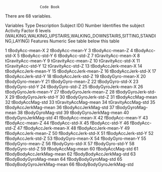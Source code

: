 
					Code Book

There are 68 variables.

VariablesTypeDescriptionSubject ID()NumberIdentifies the subjectActivityFactor6 levels (WALKING,WALKING_UPSTAIRS,WALKING_DOWNSTAIRS,SITTING,STANDING,LAYING)FeaturesNumericSee table below this table

1tBodyAcc-mean-X2tBodyAcc-mean-Y3tBodyAcc-mean-Z4tBodyAcc-std-X5tBodyAcc-std-Y6tBodyAcc-std-Z7tGravityAcc-mean-X8tGravityAcc-mean-Y9tGravityAcc-mean-Z10tGravityAcc-std-X11tGravityAcc-std-Y12tGravityAcc-std-Z13tBodyAccJerk-mean-X14tBodyAccJerk-mean-Y15tBodyAccJerk-mean-Z16tBodyAccJerk-std-X17tBodyAccJerk-std-Y18tBodyAccJerk-std-Z19tBodyGyro-mean-X20tBodyGyro-mean-Y21tBodyGyro-mean-Z22tBodyGyro-std-X23tBodyGyro-std-Y24tBodyGyro-std-Z25tBodyGyroJerk-mean-X26tBodyGyroJerk-mean-Y27tBodyGyroJerk-mean-Z28tBodyGyroJerk-std-X29tBodyGyroJerk-std-Y30tBodyGyroJerk-std-Z31tBodyAccMag-mean32tBodyAccMag-std33tGravityAccMag-mean34tGravityAccMag-std35tBodyAccJerkMag-mean36tBodyAccJerkMag-std37tBodyGyroMag-mean38tBodyGyroMag-std39tBodyGyroJerkMag-mean40tBodyGyroJerkMag-std41fBodyAcc-mean-X42fBodyAcc-mean-Y43fBodyAcc-mean-Z44fBodyAcc-std-X45fBodyAcc-std-Y46fBodyAcc-std-Z47fBodyAccJerk-mean-X48fBodyAccJerk-mean-Y49fBodyAccJerk-mean-Z50fBodyAccJerk-std-X51fBodyAccJerk-std-Y52fBodyAccJerk-std-Z53fBodyGyro-mean-X54fBodyGyro-mean-Y55fBodyGyro-mean-Z56fBodyGyro-std-X57fBodyGyro-std-Y58fBodyGyro-std-Z59fBodyAccMag-mean60fBodyAccMag-std61fBodyBodyAccJerkMag-mean62fBodyBodyAccJerkMag-std63fBodyBodyGyroMag-mean64fBodyBodyGyroMag-std65fBodyBodyGyroJerkMag-mean66fBodyBodyGyroJerkMag-std
